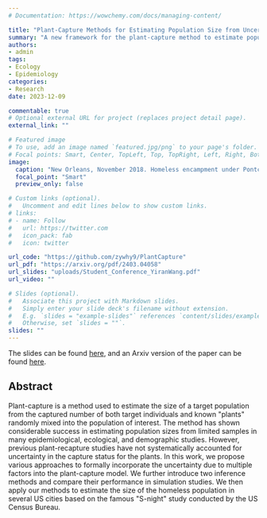 ```yaml
---
# Documentation: https://wowchemy.com/docs/managing-content/

title: "Plant-Capture Methods for Estimating Population Size from Uncertain Plant Captures"
summary: "A new framework for the plant-capture method to estimate population size by incorporating uncertainty in the plants' assessments and also other factors."
authors:
- admin
tags: 
- Ecology
- Epidemiology
categories: 
- Research
date: 2023-12-09

commentable: true
# Optional external URL for project (replaces project detail page).
external_link: ""

# Featured image
# To use, add an image named `featured.jpg/png` to your page's folder.
# Focal points: Smart, Center, TopLeft, Top, TopRight, Left, Right, BottomLeft, Bottom, BottomRight.
image:
  caption: "New Orleans, November 2018. Homeless encampment under Pontchartrain Expressway. Photo by Infrogmation of New Orleans, November 2018."
  focal_point: "Smart"
  preview_only: false

# Custom links (optional).
#   Uncomment and edit lines below to show custom links.
# links:
# - name: Follow
#   url: https://twitter.com
#   icon_pack: fab
#   icon: twitter

url_code: "https://github.com/zywhy9/PlantCapture"
url_pdf: "https://arxiv.org/pdf/2403.04058"
url_slides: "uploads/Student_Conference_YiranWang.pdf"
url_video: ""

# Slides (optional).
#   Associate this project with Markdown slides.
#   Simply enter your slide deck's filename without extension.
#   E.g. `slides = "example-slides"` references `content/slides/example-slides.md`.
#   Otherwise, set `slides = ""`.
slides: ""
---
```


The slides can be found [here](uploads/Student_Conference_YiranWang.pdf), and an Arxiv version of the paper can be found [here](https://arxiv.org/pdf/2403.04058).

## Abstract

Plant-capture is a method used to estimate the size of a target population from the captured number of both target individuals and known "plants" randomly mixed into the population of interest. The method has shown considerable success in estimating population sizes from limited samples in many epidemiological, ecological, and demographic studies. However, previous plant-recapture studies have not systematically accounted for uncertainty in the capture status for the plants. In this work, we propose various approaches to formally incorporate the uncertainty due to multiple factors into the plant-capture model. We further introduce two inference methods and compare their performance in simulation studies. We then apply our methods to estimate the size of the homeless population in several US cities based on the famous "S-night" study conducted by the US Census Bureau.